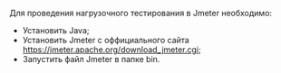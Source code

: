 Для проведения нагрузочного тестирования в Jmeter необходимо:
- Установить Java;
- Установить Jmeter c оффициального сайта https://jmeter.apache.org/download_jmeter.cgi;
- Запустить файл Jmeter в папке bin.
